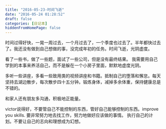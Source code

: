 ```yaml
---
title: "2016-05-23-时间飞逝"
date: "2016-05-24 01:28:52"
draft: false
categories: [日记本]
hiddenFromHomePage: false
---
```

时间过得好快，一晃一周过去，一个月过去了，一个季度也过去了。半年都快过去了。我还没有做到自己想做的事，没完成年初的任务。时间飞逝，光阴虚度。

看了一些书，做了一些题，面试了一些公司，但是没有最终结果。 我需要用自己学到的本事来养活自己，而不是躲在一个小房子里面，默默地虚度光阴。

多听一些讲座，多看一些致用类的视频讲座和书籍。抵制自己的堕落和懈怠。每天坚持去湖边散步，每次散步四十五分钟。锻炼身体，减掉多余体重，保持健康总是不错的。

和家人还有朋友多沟通，积极地正能量。

victor说得好，不要管自己不能控制的东西，管好自己能够控制的东西。improve you skills. 要非常努力地去找工作，努力地做好应该做的事情。 执行自己的计划。不要让自己的志向和理想成为幻想。
